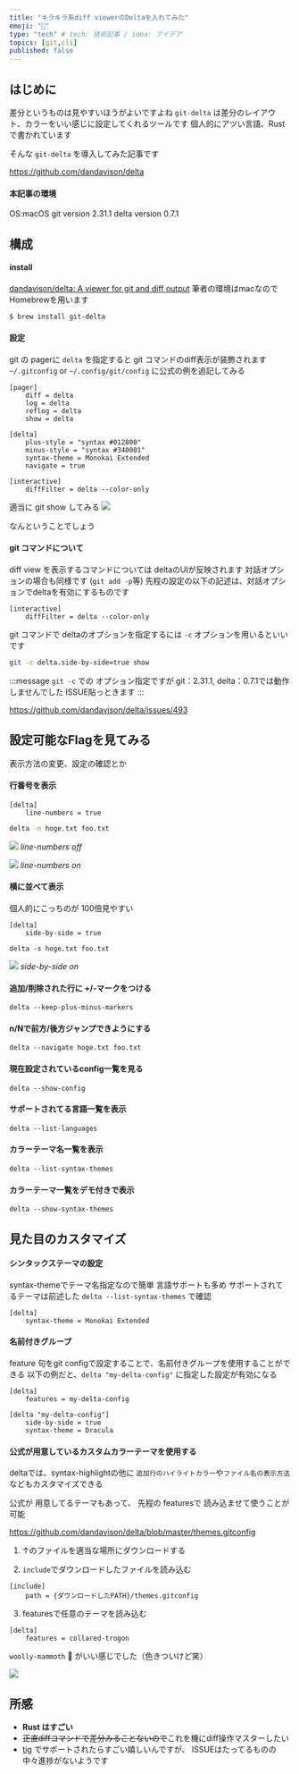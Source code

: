 ```yaml
---
title: "キラキラ系diff viewerのDeltaを入れてみた"
emoji: "🔺"
type: "tech" # tech: 技術記事 / idea: アイデア
topics: [git,cli]
published: false
---
```


## はじめに

差分というものは見やすいほうがよいですよね
`git-delta` は差分のレイアウト、カラーをいい感じに設定してくれるツールです
個人的にアツい言語、Rustで書かれています

そんな `git-delta` を導入してみた記事です

https://github.com/dandavison/delta

#### 本記事の環境
OS:macOS
git version   2.31.1
delta version 0.7.1

## 構成
#### install
[dandavison/delta: A viewer for git and diff output](https://github.com/dandavison/delta) 
筆者の環境はmacなのでHomebrewを用います
```bash
$ brew install git-delta
```

#### 設定

git の pagerに `delta` を指定すると git コマンドのdiff表示が装飾されます
`~/.gitconfig` or `~/.config/git/config` に公式の例を追記してみる

```git:~/.config/git/config
[pager]
    diff = delta
    log = delta
    reflog = delta
    show = delta

[delta]
    plus-style = "syntax #012800"
    minus-style = "syntax #340001"
    syntax-theme = Monokai Extended
    navigate = true

[interactive]
    diffFilter = delta --color-only
```

適当に git show してみる
![](https://storage.googleapis.com/zenn-user-upload/cb257a6058e82025cff531be.png)

なんということでしょう

#### git コマンドについて
diff view を表示するコマンドについては deltaのUIが反映されます
対話オプションの場合も同様です (`git add -p`等)
先程の設定の以下の記述は、対話オプションでdeltaを有効にするものです
```git
[interactive]
    diffFilter = delta --color-only
```

git コマンドで deltaのオプションを指定するには `-c` オプションを用いるといいです
```bash
git -c delta.side-by-side=true show
```

:::message
`git -c` での オプション指定ですが
git：2.31.1, delta：0.7.1では動作しませんでした
ISSUE貼っときます
:::

https://github.com/dandavison/delta/issues/493

## 設定可能なFlagを見てみる

表示方法の変更、設定の確認とか

#### 行番号を表示

```git:config
[delta]
    line-numbers = true
```

```bash
delta -n hoge.txt foo.txt
```

![](https://storage.googleapis.com/zenn-user-upload/3f3670f2f6b6cc98ffe29f2e.png)
*line-numbers off*

![](https://storage.googleapis.com/zenn-user-upload/24501cad3cc384016acf5928.png)
*line-numbers on*

#### 横に並べて表示
個人的にこっちのが 100倍見やすい

```
[delta]
    side-by-side = true
```

```
delta -s hoge.txt foo.txt
```

![](https://storage.googleapis.com/zenn-user-upload/fb9c989ee7ba3f1e13bfaefd.png)
*side-by-side on*

#### 追加/削除された行に +/-マークをつける

```
delta --keep-plus-minus-markers
```

#### n/Nで前方/後方ジャンプできようにする

```
delta --navigate hoge.txt foo.txt
```

#### 現在設定されているconfig一覧を見る

```
delta --show-config
```

#### サポートされてる言語一覧を表示

```
delta --list-languages
```

#### カラーテーマ名一覧を表示

```
delta --list-syntax-themes
```

#### カラーテーマ一覧をデモ付きで表示

```
delta --show-syntax-themes
```


## 見た目のカスタマイズ

#### シンタックステーマの設定

syntax-themeでテーマ名指定なので簡単
言語サポートも多め
サポートされてるテーマは前述した  `delta --list-syntax-themes` で確認

```
[delta]
    syntax-theme = Monokai Extended
```



#### 名前付きグループ

feature 句をgit configで設定することで、名前付きグループを使用することができる
以下の例だと、`delta "my-delta-config"` に指定した設定が有効になる

```
[delta]
    features = my-delta-config

[delta "my-delta-config"]
    side-by-side = true
    syntax-theme = Dracula
```



#### 公式が用意しているカスタムカラーテーマを使用する

deltaでは、syntax-highlightの他に `追加行のハイライトカラー`や`ファイル名の表示方法`などもカスタマイズできる

公式が 用意してるテーマもあって、 先程の featuresで 読み込ませて使うことが可能

https://github.com/dandavison/delta/blob/master/themes.gitconfig

1. ↑のファイルを適当な場所にダウンロードする

2. `include`でダウンロードしたファイルを読み込む
```
[include]
    path = {ダウンロードしたPATH}/themes.gitconfig
```

3. featuresで任意のテーマを読み込む
```
[delta]
    features = collared-trogon
```


`woolly-mammoth` :elephant: がいい感じでした（色きついけど笑）

![](https://storage.googleapis.com/zenn-user-upload/07f9eea5b4706a649efaa2ba.png)

## 所感

- **Rust はすごい**
- ~~正直diffコマンドで差分みることないので~~これを機にdiff操作マスターしたい
- [tig](https://github.com/jonas/tig) でサポートされたらすごい嬉しいんですが、 ISSUEはたってるものの中々進捗がないようです